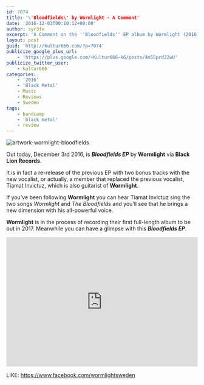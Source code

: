 ```yaml
---
id: 7074
title: '\'Bloodfields\' by Wormlight - A Comment'
date: '2016-12-03T00:10:12+00:00'
author: syr3fx
excerpt: 'A Comment on the ''Bloodfields'' EP album by Wormlight (2016).'
layout: post
guid: 'http://kultur666.com/?p=7074'
publicize_google_plus_url:
    - 'https://plus.google.com/+Kultur666-k6/posts/4m5SprdJ2wU'
publicize_twitter_user:
    - kultur666
categories:
    - '2016'
    - 'Black Metal'
    - Music
    - Reviews
    - Sweden
tags:
    - bandcamp
    - 'black metal'
    - review
---
```


![artwork-wormlight-bloodfields](http://localhost:8080/wp-content/uploads/2016/11/artwork-wormlight-bloodfields.jpg)

Out today, December 3rd 2016, is ***Bloodfields EP*** by **Wormlight** via **Black Lion Records**.

It is in fact a re-release of the previous EP with two bonus tracks with the new vocalist, or actually, a member that replaced the previous vocalist, Tiamat Invictuz, which is also guitarist of **Wormlight**.

If you’ve been following **Wormlight** you can hear Tiamat Invictuz sing the two songs *Wormlight* and *The Bloodfields* and you’ll see that he brings a new dimension with his all-powerful voice.

**Wormlight** is in the process of recording their first full-length album to be out in 2017. Meanwhile you can have a glimpse with this ***Bloodfields EP***.

<iframe style="border: 0; width: 100%; height: 340px;" src="https://bandcamp.com/EmbeddedPlayer/album=3725297283/size=large/bgcol=333333/linkcol=e99708/tracklist=false/transparent=true/" seamless></iframe>

LIKE: <https://www.facebook.com/wormlightsweden>